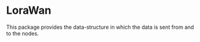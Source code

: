# LoraWan

This package provides the data-structure in which the data is sent from and to
the nodes. 


